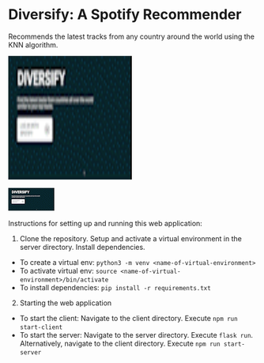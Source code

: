 # Diversify: A Spotify Recommender

Recommends the latest tracks from any country around the world using the KNN algorithm.

<img src="./spotify-recommender.gif" width="250" height="250"/>

![Alt Text](https://github.com/faizaanvidhani/spotify-recommender/blob/main/spotify-recommender.gif)

Instructions for setting up and running this web application:

1. Clone the repository. Setup and activate a virtual environment in the server directory. Install dependencies.

  * To create a virtual env: ```python3 -m venv <name-of-virtual-environment>```
  * To activate virtual env: ```source <name-of-virtual-environment>/bin/activate```
  * To install dependencies: ```pip install -r requirements.txt```

2. Starting the web application

  * To start the client: Navigate to the client directory. Execute ```npm run start-client```
  * To start the server: Navigate to the server directory. Execute ```flask run```. Alternatively, navigate to the client directory. Execute ```npm run start-server```
